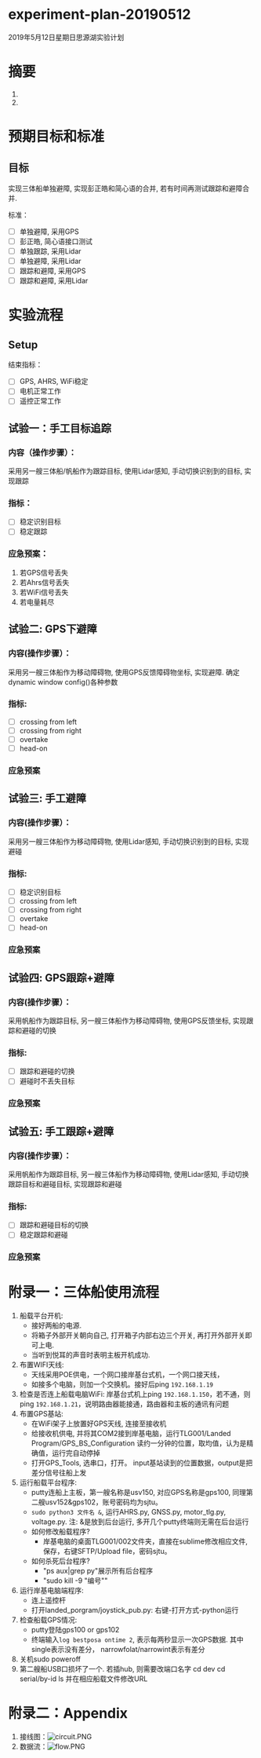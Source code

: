 # experiment-plan-20190512
2019年5月12日星期日思源湖实验计划

# 摘要

1.
2.

# 预期目标和标准

## 目标
实现三体船单独避障, 实现彭正皓和简心语的合并, 若有时间再测试跟踪和避障合并.

标准：

* [ ] 单独避障, 采用GPS
* [ ] 彭正皓, 简心语接口测试
* [ ] 单独跟踪, 采用Lidar
* [ ] 单独避障, 采用Lidar
* [ ] 跟踪和避障, 采用GPS
* [ ] 跟踪和避障, 采用Lidar

# 实验流程

## Setup

结束指标：

* [ ] GPS, AHRS, WiFi稳定
* [ ] 电机正常工作
* [ ] 遥控正常工作

## 试验一：手工目标追踪

### 内容（操作步骤）：
采用另一艘三体船/帆船作为跟踪目标, 使用Lidar感知, 手动切换识别到的目标, 实现跟踪
### 指标：
* [ ] 稳定识别目标
* [ ] 稳定跟踪
### 应急预案：
1. 若GPS信号丢失
2. 若Ahrs信号丢失
3. 若WiFi信号丢失
4. 若电量耗尽

## 试验二: GPS下避障
### 内容(操作步骤）：
采用另一艘三体船作为移动障碍物, 使用GPS反馈障碍物坐标, 实现避障. 确定dynamic window config()各种参数
### 指标:
* [ ] crossing from left
* [ ] crossing from right
* [ ] overtake
* [ ] head-on
### 应急预案

## 试验三: 手工避障
### 内容(操作步骤）：
采用另一艘三体船作为移动障碍物, 使用Lidar感知, 手动切换识别到的目标, 实现避碰
### 指标:
* [ ] 稳定识别目标
* [ ] crossing from left
* [ ] crossing from right
* [ ] overtake
* [ ] head-on
### 应急预案

## 试验四: GPS跟踪+避障
### 内容(操作步骤）：
采用帆船作为跟踪目标, 另一艘三体船作为移动障碍物, 使用GPS反馈坐标, 实现跟踪和避碰的切换
### 指标:
* [ ] 跟踪和避碰的切换
* [ ] 避碰时不丢失目标
### 应急预案

## 试验五: 手工跟踪+避障
### 内容(操作步骤）：
采用帆船作为跟踪目标, 另一艘三体船作为移动障碍物, 使用Lidar感知, 手动切换跟踪目标和避碰目标, 实现跟踪和避碰
### 指标:
* [ ] 跟踪和避碰目标的切换
* [ ] 稳定跟踪和避碰
### 应急预案

# 附录一：三体船使用流程

1. 船载平台开机: 
   - 接好两船的电源. 
   - 将箱子外部开关朝向自己, 打开箱子内部右边三个开关, 再打开外部开关即可上电. 
   - 当听到悦耳的声音时表明主板开机成功.
2. 布置WIFI天线: 
   - 天线采用POE供电，一个网口接岸基台式机，一个网口接天线，
   - 如接多个电脑，则加一个交换机。接好后ping `192.168.1.19`
3. 检查是否连上船载电脑WiFi:
   岸基台式机上ping `192.168.1.150`，若不通，则ping `192.168.1.21`，说明路由器能接通，路由器和主板的通讯有问题
4. 布置GPS基站:
   - 在WiFi架子上放置好GPS天线, 连接至接收机
   - 给接收机供电, 并将其COM2接到岸基电脑，运行TLG001/Landed Program/GPS_BS_Configuration 读约一分钟的位置，取均值，认为是精确值，运行完自动停掉
   - 打开GPS_Tools, 选串口，打开。 input基站读到的位置数据，output是把差分信号往船上发
5. 运行船载平台程序:
   - putty连船上主板，第一艘名称是usv150, 对应GPS名称是gps100, 同理第二艘usv152&gps102，账号密码均为sjtu。 
   - `sudo python3 文件名 &`, 运行AHRS.py, GNSS.py, motor_tlg.py, voltage.py. 注: &是放到后台运行, 多开几个putty终端则无需在后台运行
   - 如何修改船载程序? 
     - 岸基电脑的桌面TLG001/002文件夹，直接在sublime修改相应文件, 保存，右键SFTP/Upload file，密码sjtu。 
   - 如何杀死后台程序?
     - "ps aux|grep py"展示所有后台程序 
     - "sudo kill -9 "编号""
6. 运行岸基电脑端程序:
   - 连上遥控杆
   - 打开landed_porgram/joystick_pub.py: 右键-打开方式-python运行
7. 检查船载GPS情况: 
   - putty登陆gps100 or gps102
   - 终端输入`log bestposa ontime 2`, 表示每两秒显示一次GPS数据. 其中single表示没有差分， narrowfolat/narrowint表示有差分
8. 关机sudo poweroff
9. 第二艘船USB口损坏了一个. 若插hub, 则需要改端口名字
   cd dev
   cd serial/by-id
   ls
   并在相应船载文件修改URL 
   
# 附录二：Appendix

1. 接线图：![circuit.PNG](https://i.loli.net/2019/05/03/5ccb19a6acf69.png)
2. 数据流：![flow.PNG](https://i.loli.net/2019/05/03/5ccb19fb394b9.png)
